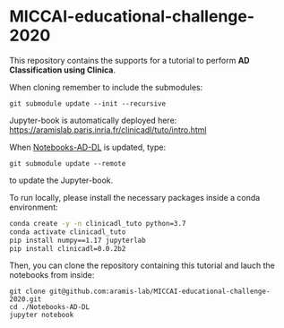 # MICCAI-educational-challenge-2020

This repository contains the supports for a tutorial to perform **AD Classification using Clinica**.

When cloning remember to include the submodules:
```
git submodule update --init --recursive
```

Jupyter-book is automatically deployed here: https://aramislab.paris.inria.fr/clinicadl/tuto/intro.html


When [Notebooks-AD-DL](https://github.com/aramis-lab/Notebooks-AD-DL) is updated, type:
```
git submodule update --remote
```
to update the Jupyter-book.

To run locally, please install the necessary packages inside a conda environment:

```bash
conda create -y -n clinicadl_tuto python=3.7
conda activate clinicadl_tuto
pip install numpy==1.17 jupyterlab
pip install clinicadl=0.0.2b2
```

Then, you can clone the repository containing this tutorial and lauch the notebooks from inside:

``` 
git clone git@github.com:aramis-lab/MICCAI-educational-challenge-2020.git
cd ./Notebooks-AD-DL
jupyter notebook
```
